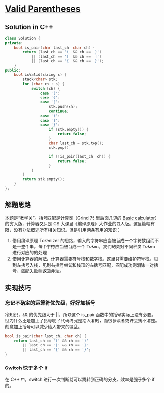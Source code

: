 # [Valid Parentheses](https://leetcode.com/problems/valid-parentheses/)
## Solution in C++
```cpp
class Solution {
private:
    bool is_pair(char last_ch, char ch) {
        return (last_ch == '(' && ch == ')') 
            || (last_ch == '[' && ch == ']')
            || (last_ch == '{' && ch == '}');
    }
public:
    bool isValid(string s) {
        stack<char> stk;
        for (char ch : s) {
            switch (ch) {
                case '(':
                case '{':
                case '[':
                    stk.push(ch);
                    continue;
                case ')':
                case ']':
                case '}':
                    if (stk.empty()) {
                        return false;
                    }
                    char last_ch = stk.top();
                    stk.pop();

                    if (!is_pair(last_ch, ch)) {
                        return false;
                    }                    
            }            
        }
        return stk.empty();
    }
};
```
## 解题思路

本题是“教学关”。括号匹配是计算器（Grind 75 里后面几道的 [Basic calculator](https://leetcode.com/problems/basic-calculator/)）的穷人版，计算器又只是 CS 大课里《编译原理》大作业的穷人版。这里篇幅有限，没有办法概述所有相关知识。但是引用两条有用的知识：

1. 借用编译原理 Tokenizer 的思路，输入的字符串应当被当成一个字符数组而不是一整个串。每个字符应当被当成一个 Token。我们的类对不同种类 Token 进行对应的的处理
2. 借用计算器的解法，计算器需要符号栈和数字栈。这里只需要维护符号栈。见到左括号入栈，见到右括号尝试和栈顶的左括号匹配，匹配成功则消除一对括号，匹配失败则返回非法。

## 实现技巧
### 忘记不确定的运算符优先级，好好加括号
冷知识，&& 的优先级大于 ||，所以这个 is_pair 函数中的括号实际上没有必要。但为什么还是加上了括号呢？代码终究是给人看的，而很多读者或许会搞不清楚。刻意加上括号可以减少给人带来的混乱。
```cpp
bool is_pair(char last_ch, char ch) {
    return last_ch == '(' && ch == ')' 
        || last_ch == '[' && ch == ']'
        || last_ch == '{' && ch == '}';
}
```
### Switch 快于多个 if
在 C++ 中，switch 进行一次判断就可以跳转到正确的分支，效率是强于多个 if 的。
